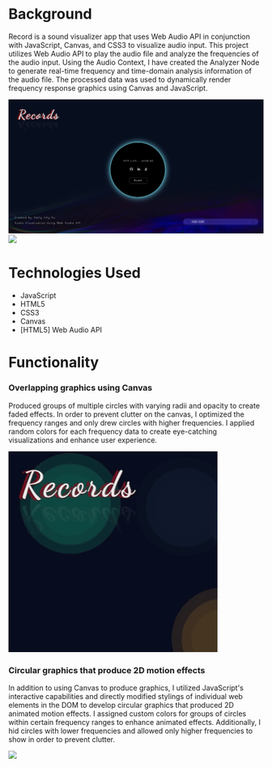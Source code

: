 # Background

Record is a sound visualizer app that uses Web Audio API in conjunction with JavaScript, Canvas, and CSS3 to visualize audio input. This project utilizes Web Audio API to play the audio file and analyze the frequencies of the audio input. Using the Audio Context, I have created the Analyzer Node to generate real-time frequency and time-domain analysis information of the audio file. The processed data was used to dynamically render frequency response graphics using Canvas and JavaScript. 

![](https://github.com/kellyk525/Records/blob/master/images/first.png)
![](https://github.com/kellyk525/Records/blob/master/images/screen.gif)

# Technologies Used

* JavaScript
* HTML5
* CSS3
* Canvas 
* [HTML5] Web Audio API

# Functionality

### Overlapping graphics using Canvas

Produced groups of multiple circles with varying radii and opacity to create faded effects. In order to prevent clutter on the canvas, I optimized the frequency ranges and only drew circles with higher frequencies. I applied random colors for each frequency data to create eye-catching visualizations and enhance user experience. 

![](https://github.com/kellyk525/Records/blob/master/images/canvas.gif)


### Circular graphics that produce 2D motion effects

In addition to using Canvas to produce graphics, I utilized JavaScript's interactive capabilities and directly modified stylings of individual web elements in the DOM to develop circular graphics that produced 2D animated motion effects. I assigned custom colors for groups of circles within certain frequency ranges to enhance animated effects. Additionally, I hid circles with lower frequencies and allowed only higher frequencies to show in order to prevent clutter.

![](https://github.com/kellyk525/Records/blob/master/images/dom.gif)
